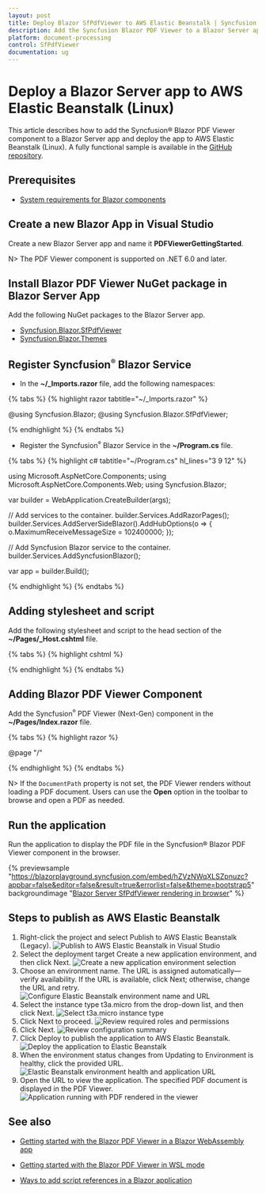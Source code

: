 ```yaml
---
layout: post
title: Deploy Blazor SfPdfViewer to AWS Elastic Beanstalk | Syncfusion
description: Add the Syncfusion Blazor PDF Viewer to a Blazor Server app and deploy it to AWS Elastic Beanstalk on Linux.
platform: document-processing
control: SfPdfViewer
documentation: ug
---
```


# Deploy a Blazor Server app to AWS Elastic Beanstalk (Linux)

This article describes how to add the Syncfusion&reg; Blazor PDF Viewer component to a Blazor Server app and deploy the app to AWS Elastic Beanstalk (Linux). A fully functional sample is available in the [GitHub repository](https://github.com/SyncfusionExamples/blazor-pdf-viewer-examples/tree/master/Server%20Deployment/AWS/AWS_Elastic_Beanstalk/SfPdfViewerApp).

## Prerequisites

* [System requirements for Blazor components](https://blazor.syncfusion.com/documentation/system-requirements)

## Create a new Blazor App in Visual Studio

Create a new Blazor Server app and name it **PDFViewerGettingStarted**.

N> The PDF Viewer component is supported on .NET 6.0 and later.

## Install Blazor PDF Viewer NuGet package in Blazor Server App

Add the following NuGet packages to the Blazor Server app.

* [Syncfusion.Blazor.SfPdfViewer](https://www.nuget.org/packages/Syncfusion.Blazor.SfPdfViewer) 
* [Syncfusion.Blazor.Themes](https://www.nuget.org/packages/Syncfusion.Blazor.Themes)

## Register Syncfusion<sup style="font-size:70%">&reg;</sup> Blazor Service

* In the **~/_Imports.razor** file, add the following namespaces:

{% tabs %}
{% highlight razor tabtitle="~/_Imports.razor" %}

@using Syncfusion.Blazor;
@using Syncfusion.Blazor.SfPdfViewer;

{% endhighlight %}
{% endtabs %}

* Register the Syncfusion<sup style="font-size:70%">&reg;</sup> Blazor Service in the **~/Program.cs** file.

{% tabs %}
{% highlight c# tabtitle="~/Program.cs" hl_lines="3 9 12" %}

using Microsoft.AspNetCore.Components;
using Microsoft.AspNetCore.Components.Web;
using Syncfusion.Blazor;

var builder = WebApplication.CreateBuilder(args);

// Add services to the container.
builder.Services.AddRazorPages();
builder.Services.AddServerSideBlazor().AddHubOptions(o => { o.MaximumReceiveMessageSize = 102400000; });

// Add Syncfusion Blazor service to the container.
builder.Services.AddSyncfusionBlazor();

var app = builder.Build();

{% endhighlight %}
{% endtabs %}

## Adding stylesheet and script

Add the following stylesheet and script to the head section of the **~/Pages/_Host.cshtml** file.

{% tabs %}
{% highlight cshtml %}

<head>
    <!-- Syncfusion Blazor PDF Viewer control's theme style sheet -->
    <link href="_content/Syncfusion.Blazor.Themes/bootstrap5.css" rel="stylesheet" />
    <!-- Syncfusion Blazor PDF Viewer control's scripts -->
    <script src="_content/Syncfusion.Blazor.SfPdfViewer/scripts/syncfusion-blazor-sfpdfviewer.min.js" type="text/javascript"></script>
</head>

{% endhighlight %}
{% endtabs %}

## Adding Blazor PDF Viewer Component

Add the Syncfusion<sup style="font-size:70%">&reg;</sup> PDF Viewer (Next-Gen) component in the **~/Pages/Index.razor** file.

{% tabs %}
{% highlight razor %}

@page "/"

<SfPdfViewer2 DocumentPath="https://cdn.syncfusion.com/content/pdf/pdf-succinctly.pdf"
              Height="100%"
              Width="100%">
</SfPdfViewer2>

{% endhighlight %}
{% endtabs %}

N> If the `DocumentPath` property is not set, the PDF Viewer renders without loading a PDF document. Users can use the **Open** option in the toolbar to browse and open a PDF as needed.

## Run the application

Run the application to display the PDF file in the Syncfusion&reg; Blazor PDF Viewer component in the browser.

{% previewsample "https://blazorplayground.syncfusion.com/embed/hZVzNWqXLSZpnuzc?appbar=false&editor=false&result=true&errorlist=false&theme=bootstrap5" backgroundimage "[Blazor Server SfPdfViewer rendering in browser](aws-benstalk-deployment-images/blazor-pdfviewer.png)" %}


## Steps to publish as AWS Elastic Beanstalk

1. Right-click the project and select Publish to AWS Elastic Beanstalk (Legacy).
![Publish to AWS Elastic Beanstalk in Visual Studio](aws-benstalk-deployment-images/beanstalk-publish.png)
2. Select the deployment target Create a new application environment, and then click Next.
![Create a new application environment selection](aws-benstalk-deployment-images/beanstalk-instance.png)
3. Choose an environment name. The URL is assigned automatically—verify availability. If the URL is available, click Next; otherwise, change the URL and retry.
![Configure Elastic Beanstalk environment name and URL](aws-benstalk-deployment-images/beanstalk-environment.png)
4. Select the instance type t3a.micro from the drop-down list, and then click Next.
![Select t3a.micro instance type](aws-benstalk-deployment-images/beanstalk-aws-options.png)
5. Click Next to proceed.
![Review required roles and permissions](aws-benstalk-deployment-images/beanstalk-permissions.png)
6. Click Next.
![Review configuration summary](aws-benstalk-deployment-images/beanstalk-review.png)
7. Click Deploy to publish the application to AWS Elastic Beanstalk.
![Deploy the application to Elastic Beanstalk](aws-benstalk-deployment-images/beanstalk-deploy.png)
8. When the environment status changes from Updating to Environment is healthy, click the provided URL.
![Elastic Beanstalk environment health and application URL](aws-benstalk-deployment-images/beanstalk-success.png)
9. Open the URL to view the application. The specified PDF document is displayed in the PDF Viewer.
![Application running with PDF rendered in the viewer](aws-benstalk-deployment-images/beanstalk-output.png)

## See also

* [Getting started with the Blazor PDF Viewer in a Blazor WebAssembly app](https://help.syncfusion.com/document-processing/pdf/pdf-viewer/blazor/getting-started/web-assembly-application)

* [Getting started with the Blazor PDF Viewer in WSL mode](https://help.syncfusion.com/document-processing/pdf/pdf-viewer/blazor/getting-started/wsl-application)

* [Ways to add script references in a Blazor application](https://blazor.syncfusion.com/documentation/common/adding-script-references)


